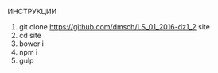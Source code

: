 ИНСТРУКЦИИ

1. git clone https://github.com/dmsch/LS_01_2016-dz1_2 site
2. cd site
3. bower i
4. npm i
5. gulp